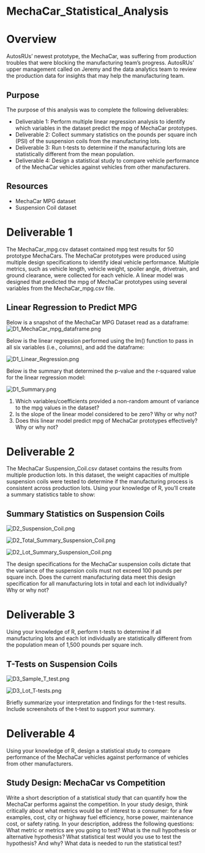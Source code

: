 # MechaCar_Statistical_Analysis

# Overview
AutosRUs’ newest prototype, the MechaCar, was suffering from production troubles that were blocking the manufacturing team’s progress. AutosRUs’ upper management called on Jeremy and the data analytics team to review the production data for insights that may help the manufacturing team.

## Purpose
The purpose of this analysis was to complete the following deliverables:

- Deliverable 1: Perform multiple linear regression analysis to identify which variables in the dataset predict the mpg of MechaCar prototypes.
- Deliverable 2: Collect summary statistics on the pounds per square inch (PSI) of the suspension coils from the manufacturing lots.
- Deliverable 3: Run t-tests to determine if the manufacturing lots are statistically different from the mean population.
- Deliverable 4: Design a statistical study to compare vehicle performance of the MechaCar vehicles against vehicles from other manufacturers. 

## Resources
- MechaCar MPG dataset
- Suspension Coil dataset

# Deliverable 1

The MechaCar_mpg.csv dataset contained mpg test results for 50 prototype MechaCars. The MechaCar prototypes were produced using multiple design specifications to identify ideal vehicle performance. Multiple metrics, such as vehicle length, vehicle weight, spoiler angle, drivetrain, and ground clearance, were collected for each vehicle. A linear model was designed that predicted the mpg of MechaCar prototypes using several variables from the MechaCar_mpg.csv file. 

## Linear Regression to Predict MPG

Below is a snapshot of the MechaCar MPG Dataset read as a dataframe:
![D1_MechaCar_mpg_dataframe.png](https://github.com/KimberlyCrawford/MechaCar_Statistical_Analysis/blob/main/Resources/Images/D1_MechaCar_mpg_dataframe.png)

Below is the linear regression performed using the lm() function to pass in all six variables (i.e., columns), and add the dataframe: 

![D1_Linear_Regression.png](https://github.com/KimberlyCrawford/MechaCar_Statistical_Analysis/blob/main/Resources/Images/D1_Linear_Regression.png)

Below is the summary that determined the p-value and the r-squared value for the linear regression model:

![D1_Summary.png](https://github.com/KimberlyCrawford/MechaCar_Statistical_Analysis/blob/main/Resources/Images/D1_Summary.png)

1) Which variables/coefficients provided a non-random amount of variance to the mpg values in the dataset?
2) Is the slope of the linear model considered to be zero? Why or why not?
3) Does this linear model predict mpg of MechaCar prototypes effectively? Why or why not?

# Deliverable 2
The MechaCar Suspension_Coil.csv dataset contains the results from multiple production lots. In this dataset, the weight capacities of multiple suspension coils were tested to determine if the manufacturing process is consistent across production lots. Using your knowledge of R, you’ll create a summary statistics table to show:

## Summary Statistics on Suspension Coils

![D2_Suspension_Coil.png](https://github.com/KimberlyCrawford/MechaCar_Statistical_Analysis/blob/main/Resources/Images/D2_Suspension_Coil.png)

![D2_Total_Summary_Suspension_Coil.png](https://github.com/KimberlyCrawford/MechaCar_Statistical_Analysis/blob/main/Resources/Images/D2_Total_Summary_Suspension_Coil.png)

![D2_Lot_Summary_Suspension_Coil.png](https://github.com/KimberlyCrawford/MechaCar_Statistical_Analysis/blob/main/Resources/Images/D2_Lot_Summary_Suspension_Coil.png)

The design specifications for the MechaCar suspension coils dictate that the variance of the suspension coils must not exceed 100 pounds per square inch. Does the current manufacturing data meet this design specification for all manufacturing lots in total and each lot individually? Why or why not?

# Deliverable 3

Using your knowledge of R, perform t-tests to determine if all manufacturing lots and each lot individually are statistically different from the population mean of 1,500 pounds per square inch.

## T-Tests on Suspension Coils

![D3_Sample_T_test.png](https://github.com/KimberlyCrawford/MechaCar_Statistical_Analysis/blob/main/Resources/Images/D3_Sample_T_test.png)

![D3_Lot_T-tests.png](https://github.com/KimberlyCrawford/MechaCar_Statistical_Analysis/blob/main/Resources/Images/D3_Lot_T-tests.png)

Briefly summarize your interpretation and findings for the t-test results. Include screenshots of the t-test to support your summary.

# Deliverable 4

Using your knowledge of R, design a statistical study to compare performance of the MechaCar vehicles against performance of vehicles from other manufacturers.

## Study Design: MechaCar vs Competition

Write a short description of a statistical study that can quantify how the MechaCar performs against the competition. In your study design, think critically about what metrics would be of interest to a consumer: for a few examples, cost, city or highway fuel efficiency, horse power, maintenance cost, or safety rating.
In your description, address the following questions:
What metric or metrics are you going to test?
What is the null hypothesis or alternative hypothesis?
What statistical test would you use to test the hypothesis? And why?
What data is needed to run the statistical test?